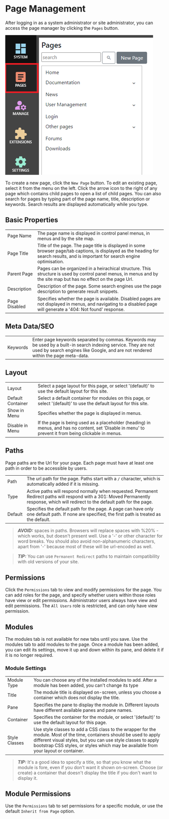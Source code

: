 # Page Management
After logging in as a system administrator or site administrator, you can access the page manager by clicking the
`Pages` button.

![Manage Pages](PageManagement.png)

To create a new page, click the `New Page` button.  To edit an existing page, select it from the menu on the left.  Click the arrow icon to 
the right of any page which contains child pages to open a list of child pages.  You can also 
search for pages by typing part of the page name, title, description or keywords.  Search results are displayed 
automatically while you type.

## Basic Properties
|                  |                                                                                      |
|------------------|--------------------------------------------------------------------------------------|
| Page Name        | The page name is displayed in control panel menus, in menus and by the site map.  |
| Page Title       | Title of the page.  The page title is displayed in some browser page/tab captions, is displayed as the heading for search results, and is important for search engine optimisation.  |
| Parent Page      | Pages can be organized in a heirachical structure.  This structure is used by control panel menus, in menus and by the site map but has no effect on the page Url. |
| Description      | Description of the page.  Some search engines use the page description to generate result snippets. |
| Page Disabled    | Specifies whether the page is available.  Disabled pages are not displayed in menus, and navigating to a disabled page will generate a '404: Not found' response. |

## Meta Data/SEO
|                  |                                                                                      |
|------------------|--------------------------------------------------------------------------------------|
| Keywords         | Enter page keywords separated by commas.  Keywords may be used by a built-in search indexing service.  They are not used by search engines like Google, and are not rendered within the page meta-data. |

## Layout       
|                  |                                                                                      |
|------------------|--------------------------------------------------------------------------------------|
| Layout           | Select a page layout for this page, or select '(default)' to use the default layout for this site. |
| Default Container| Select a default container for modules on this page, or select '(default)' to use the default layout for this site. |
| Show in Menu     | Specifies whether the page is displayed in menus. |
| Disable in Menu  | If the page is being used as a placeholder (heading) in menus, and has no content, set 'Disable in menu' to prevent it from being clickable in menus. |

## Paths
Page paths are the Url for your page.  Each page must have at least one path in order to be accessible by users.  

|                  |                                                                                      |
|------------------|--------------------------------------------------------------------------------------|
| Path             | The url path for the page.  Paths start with a `/` character, which is automatically added if it is missing. |
| Type             | Active paths will respond normally when requested.  Permanent Redirect paths will respond with a 301: Moved Permanently response, which will redirect to the default path for the page. |
| Default          | Specifies the default path for the page.  A page can have only one default path.  If none are specified, the first path is treated as the default.   |

> **_AVOID:_**  spaces in paths.  Browsers will replace spaces with %20% - which works, but doesn't present well.  Use a '-' or other character for word breaks.  You should
also avoid non-alphanumeric characters, apart from '-' because most of these will be url-encoded as well.

> **_TIP:_**  You can use `Permanent Redirect` paths to maintain compatibility with old versions of your site.

## Permissions
Click the `Permissions` tab to view and modify permissions for the page.  You can add roles for the page, and specify whether users within those roles have view or edit permissions.  Administrator 
users always have view and edit permissions.  The `All Users` role is restricted, and can only have view permission.

## Modules
The modules tab is not available for new tabs until you save.  Use the modules tab to add modules to the page.  Once a module has been added, you can edit its settings, move it up and down within its 
pane, and delete it if it is no longer required.

### Module Settings
|                  |                                                                                      |
|------------------|--------------------------------------------------------------------------------------|
| Module Type      | You can choose any of the installed modules to add.  After a module has been added, you can't change its type |
| Title            | The module title is displayed on-screen, unless you choose a container which does not display the title.    |
| Pane             | Specifies the pane to display the module in.  Different layouts have different available panes and pane names.   |
| Container        | Specifies the container for the module, or select '(default)' to use the default layout for this page.   |
| Style Classes    | Use style classes to add a CSS class to the wrapper for the module.  Most of the time, containers should be used to apply different visual styles, but you can use style classes to apply bootstrap CSS styles, or styles which may be available from your layout or container. |

> **_TIP:_**  It's a good idea to specify a title, so that you know what the module is fore, even if you don't want it shown on-screen.  Choose (or create) a container that doesn't 
display the title if you don't want to display it.

## Module Permissions
Use the `Permissions` tab to set permissions for a specific module, or use the default `Inherit from Page` option.

